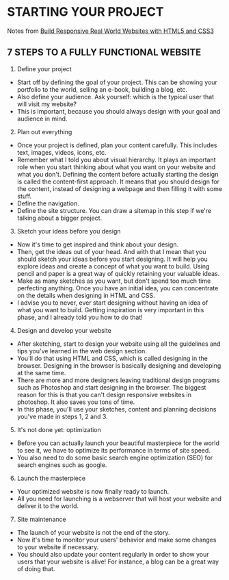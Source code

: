 # STARTING YOUR PROJECT

Notes from [Build Responsive Real World Websites with HTML5 and CSS3](https://www.udemy.com/design-and-develop-a-killer-website-with-html5-and-css3/)

## 7 STEPS TO A FULLY FUNCTIONAL WEBSITE

1. Define your project

  * Start off by defining the goal of your project. This can be showing your portfolio to the world, selling an e-book, building a blog, etc.
  * Also define your audience. Ask yourself: which is the typical user that will visit my website?
  * This is important, because you should always design with your goal and audience in mind.

2. Plan out everything

  * Once your project is defined, plan your content carefully. This includes text, images, videos, icons, etc.
  * Remember what I told you about visual hierarchy. It plays an important role when you start thinking about what you want on your website and what you don't. Defining the content before actually starting the design is called the content-first approach. It means that you should design for the content, instead of designing a webpage and then filling it with some stuff.
  * Define the navigation.
  * Define the site structure. You can draw a sitemap in this step if we're talking about a bigger project.

3. Sketch your ideas before you design

  * Now it's time to get inspired and think about your design.
  * Then, get the ideas out of your head. And with that I mean that you should sketch your ideas before you start designing. It will help you explore ideas and create a concept of what you want to build. Using pencil and paper is a great way of quickly retaining your valuable ideas.
  * Make as many sketches as you want, but don't spend too much time perfecting anything. Once you have an initial idea, you can concentrate on the details when designing in HTML and CSS.
  * I advise you to never, ever start designing without having an idea of what you want to build. Getting inspiration is very important in this phase, and I already told you how to do that!

4. Design and develop your website

  * After sketching, start to design your website using all the guidelines and tips you've learned in the web design section.
  * You'll do that using HTML and CSS, which is called designing in the browser. Designing in the browser is basically designing and developing at the same time.
  * There are more and more designers leaving traditional design programs such as Photoshop and start designing in the browser. The biggest reason for this is that you can't design responsive websites in photoshop. It also saves you tons of time.
  * In this phase, you'll use your sketches, content and planning decisions you've made in steps 1, 2 and 3.

5. It's not done yet: optimization

  * Before you can actually launch your beautiful masterpiece for the world to see it, we have to optimize its performance in terms of site speed.
  * You also need to do some basic search engine optimization (SEO) for search engines such as google.

6. Launch the masterpiece

  * Your optimized website is now finally ready to launch.
  * All you need for launching is a webserver that will host your website and deliver it to the world.

7. Site maintenance

  * The launch of your website is not the end of the story.
  * Now it's time to monitor your users' behavior and make some changes to your website if necessary.
  * You should also update your content regularly in order to show your users that your website is alive! For instance, a blog can be a great way of doing that.